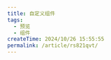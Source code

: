 ```yaml
---
title: 自定义组件
tags:
  - 预览
  - 组件
createTime: 2024/10/26 15:55:55
permalink: /article/rs821qvt/
---
```


<CustomComponent />
